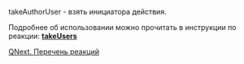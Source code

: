 
takeAuthorUser - взять инициатора действия.



Подробнее об использовании можно прочитать в инструкции по реакции: [**takeUsers**](/docs-test/ph/QNext-admin-reaction-takeUsers-05-09)



[QNext. Перечень реакций](/docs-test/ph/QNext-admin-reaction-about-05-01)
